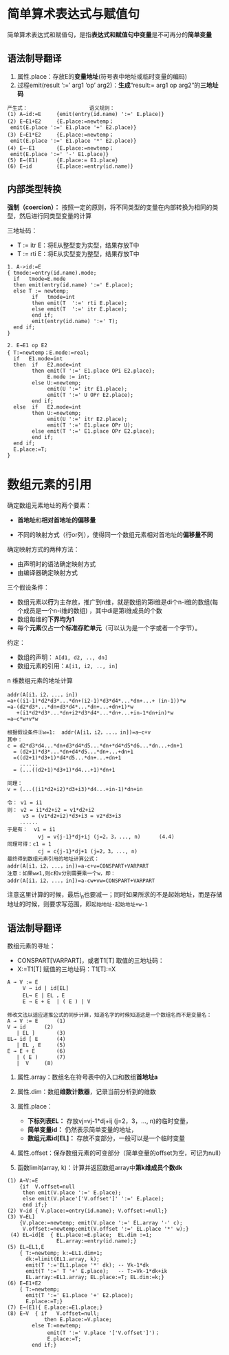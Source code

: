 # 简单算术表达式与赋值句

简单算术表达式和赋值句，是指**表达式和赋值句中变量**是不可再分的**简单变量**

## 语法制导翻译

1. 属性.place：存放E的**变量地址**(符号表中地址或临时变量的编码)
2. 过程emit(result ‘:=’ arg1 ‘op’ arg2)：**生成**“result:= arg1 op arg2”的**三地址码**

```
产生式：					语义规则：
(1) A→id:=E		{emit(entry(id.name) ':=' E.place)} 
(2) E→E1+E2		{E.place:=newtemp； 
 emit(E.place ':=' E1.place '+' E2.place)} 
(3) E→E1*E2		{E.place:=newtemp； 
 emit(E.place ':=' E1.place '*' E2.place)} 
(4) E→-E1		{E.place:=newtemp； 
 emit(E.place ':=' '-' E1.place)} 
(5) E→(E1)		{E.place:= E1.place} 
(6) E→id 		{E.place:=entry(id.name)}
```

## 内部类型转换

**强制（coercion）：** 按照一定的原则，将不同类型的变量在内部转换为相同的类型，然后进行同类型变量的计算

三地址码：

* T := itr E：将E从整型变为实型，结果存放T中
* T := rti E：将E从实型变为整型，结果存放T中

```
1. A->id:=E
{ tmode:=entry(id.name).mode;
  if   tmode=E.mode
  then emit(entry(id.name) ':=' E.place);
  else T := newtemp;
        if   tmode=int 
        then emit(T  ':=' rti E.place); 
        else emit(T  ':=' itr E.place);
        end if;
        emit(entry(id.name) ':=' T);
  end if;
} 
```
```
2. E→E1 op E2
{ T:=newtemp；E.mode:=real;
  if   E1.mode=int
  then  if   E2.mode=int
        then emit(T ':=' E1.place OPi E2.place);
             E.mode := int;
        else U:=newtemp; 
             emit(U ':=' itr E1.place);
             emit(T ':=' U OPr E2.place);
        end if;
  else 	if   E2.mode=int
        then U:=newtemp;
             emit(U ':=' itr E2.place);
             emit(T ':=' E1.place OPr U);
        else emit(T ':=' E1.place OPr E2.place);
        end if;
  end if;
  E.place:=T;
}
```



# 数组元素的引用

确定数组元素地址的两个要素：
* **首地址**和**相对首地址的偏移量**

* 不同的映射方式（行or列），使得同一个数组元素相对首地址的**偏移量不同**

确定映射方式的两种方法：

- 由声明时的语法确定映射方式
- 由编译器确定映射方式

三个假设条件：

- 数组元素以**行**为主存放，推广到n维，就是数组的第i维是di个n-i维的数组(每个成员是一个n-i维的数组) ，其中di是第i维成员的个数
- 数组每维的**下界均为1**
- 每个**元素**仅占**一个标准存贮单元**（可以认为是一个字或者一个字节）。

约定：

- 数组的声明： `A[d1, d2, .., dn]`
- 数组元素的引用：`A[i1, i2, .., in]`

n 维数组元素的地址计算

```
addr(A[i1，i2，...，in])
=a+((i1-1)*d2*d3*...*dn+(i2-1)*d3*d4*...*dn+...+ (in-1))*w
=a-(d2*d3*...*dn+d3*d4*...*dn+...+dn+1)*w
   +(i1*d2*d3*...*dn+i2*d3*d4*...*dn+...+in-1*dn+in)*w
=a–c*w+v*w

根据假设条件③w=1:  addr(A[i1，i2，...，in])=a–c+v
其中：
c = d2*d3*d4...*dn+d3*d4*d5...*dn+*d4*d5*d6...*dn...+dn+1
  = (d2+1)*d3*...*dn+d4*d5...*dn+...+dn+1
  =((d2+1)*d3+1)*d4*d5...*dn+...+dn+1
    ......
  = (...((d2+1)*d3+1)*d4...+1)*dn+1
  
同理：
v = (...((i1*d2+i2)*d3+i3)*d4...+in-1)*dn+in 

令： v1 = i1
则： v2 = i1*d2+i2 = v1*d2+i2
     v3 = (v1*d2+i2)*d3+i3 = v2*d3+i3
	......
于是有：  v1 = i1	
          vj = v{j-1}*dj+ij (j=2，3，..., n)		(4.4)
同理可得：c1 = 1	
          cj = c{j-1}*dj+1 (j=2，3，..., n)	
最终得到数组元素引用的地址计算公式：
addr(A[i1，i2，...，in])=a-c+v=CONSPART+VARPART 
注意：如果w≠1,则c和v分别需要乘一个w，即：
addr(A[i1，i2，...，in])=a-cw+vw=CONSPART+VARPART
```

注意这里计算的时候，最后$i_n$也要减一；同时如果所求的不是起始地址，而是存储地址的时候，则要求写范围，即`起始地址-起始地址+w-1`

## 语法制导翻译

数组元素的寻址：
* CONSPART[VARPART]，或者T1[T]
取值的三地址码：
* X:=T1[T] 赋值的三地址码：T1[T]:=X

```
A → V := E
     V → id | id[EL] 	  
     EL→ E | EL ，E 
     E → E + E  | ( E ) | V

修改文法以适应递推公式的同步计算，知道名字的时候知道这是一个数组名而不是变量名：
A → V := E		(1)
V → id		(2)
   | EL ]		(3)
EL→ id [ E		(4)
   | EL , E		(5)
E → E + E		(6)
   | ( E )		(7)
   |  V		(8)
```

1. 属性.array：数组名在符号表中的入口和数组**首地址a**

2. 属性.dim：数组**维数计数器**，记录当前分析到的维数

3. 属性.place：

   - **下标列表EL：** 存放vj=vj-1*dj+ij (j=2，3，…, n)的临时变量，
   - **简单变量id：** 仍然表示简单变量的地址，
   - **数组元素id[EL]：** 存放不变部分，一般可以是一个临时变量

4. 属性.offset：保存数组元素的可变部分（简单变量的offset为空，可记为null）

5. 函数limit(array, k)：计算并返回数组array中**第k维成员个数dk**

```
(1) A→V:=E 
	{if  V.offset=null
	 then emit(V.place ':=' E.place);
	 else emit(V.place'['V.offset']' ':=' E.place);
	 end if;} 
(2) V→id { V.place:=entry(id.name); V.offset:=null;} 
(3) V→EL]
    {V.place:=newtemp; emit(V.place ':=' EL.array '-' c);
     V.offset:=newtemp;emit(V.offset ':=' EL.place '*' w);}
 (4) EL→id[E  { EL.place:=E.place;  EL.dim :=1; 
                EL.array:=entry(id.name);}
(5) EL→EL1,E 
	{ T:=newtemp; k:=EL1.dim+1;
	  dk:=limit(EL1.array, k);
	  emit(T ':='EL1.place '*' dk);	-- Vk-1*dk
	  emit(T ':=' T '+' E.place);  	-- T:=Vk-1*dk+ik
	  EL.array:=EL1.array; EL.place:=T; EL.dim:=k;} 
(6) E→E1+E2
	{ T:=newtemp;
	  emit(T ':=' E1.place '+' E2.place);
	  E.place:=T;} 
(7) E→(E1){ E.place:=E1.place;}
(8) E→V  { if   V.offset=null;
            then E.place:=V.place;
		else T:=newtemp;
  		     emit(T ':=' V.place '['V.offset']')；
		     E.place:=T;
		end if;}
```
